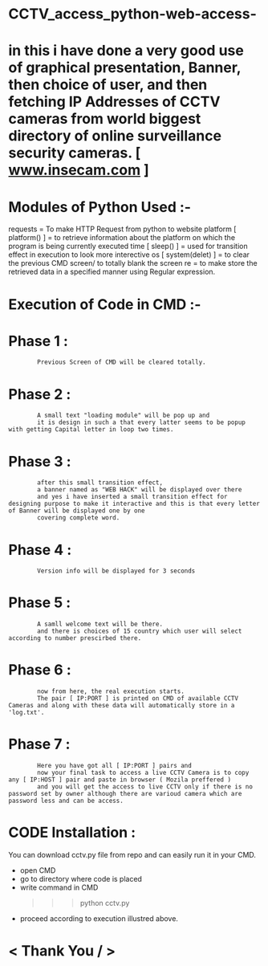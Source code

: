 # CCTV_access_python-web-access-


# in this i have done a very good use of graphical presentation, Banner, then choice of user, and then fetching IP Addresses of CCTV cameras from world biggest directory of online surveillance security cameras. [ www.insecam.com ]


# Modules of Python Used :-
 requests   =   To make HTTP Request from python to website
 platform [ platform() ]    =   to retrieve information about the platform on which the program is being currently executed
 time [ sleep() ]   =   used for transition effect in execution to look more interective
 os [ system(delet) ]    =   to clear the previous CMD screen/ to totally blank the screen
 re   =   to make store the retrieved data in a specified manner using Regular expression. 
 

# Execution of Code in CMD :-

 # Phase 1 :
            Previous Screen of CMD will be cleared totally.
 # Phase 2 :
            A small text "loading module" will be pop up and 
            it is design in such a that every latter seems to be popup with getting Capital letter in loop two times.
 # Phase 3 :
            after this small transition effect, 
            a banner named as "WEB HACK" will be displayed over there 
            and yes i have inserted a small transition effect for designing purpose to make it interactive and this is that every letter of Banner will be displayed one by one 
            covering complete word.
 # Phase 4 :
            Version info will be displayed for 3 seconds
 # Phase 5 :
            A samll welcome text will be there.
            and there is choices of 15 country which user will select according to number prescirbed there.
 # Phase 6 :
            now from here, the real execution starts.
            The pair [ IP:PORT ] is printed on CMD of available CCTV Cameras and along with these data will automatically store in a 'log.txt'.
 # Phase 7 :
            Here you have got all [ IP:PORT ] pairs and 
            now your final task to access a live CCTV Camera is to copy any [ IP:HOST ] pair and paste in browser ( Mozila preffered )
            and you will get the access to live CCTV only if there is no password set by owner although there are varioud camera which are password less and can be access.




# CODE Installation :
  You can download cctv.py file from repo and can easily run it in your CMD.
  - open CMD
  - go to directory where code is placed
  - write command in CMD  
      >>> python cctv.py
  - proceed according to execution illustred above.


# < Thank You / >

